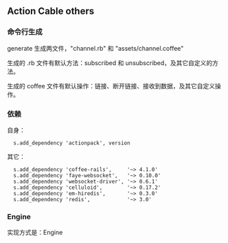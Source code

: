 ## Action Cable others


### 命令行生成

generate 生成两文件，"channel.rb" 和 "assets/channel.coffee"

生成的 .rb 文件有默认方法：subscribed 和 unsubscribed，及其它自定义的方法。

生成的 coffee 文件有默认操作：链接、断开链接、接收到数据，及其它自定义操作。

### 依赖

自身：

```
  s.add_dependency 'actionpack', version
```

其它：

```
  s.add_dependency 'coffee-rails',     '~> 4.1.0'
  s.add_dependency 'faye-websocket',   '~> 0.10.0'
  s.add_dependency 'websocket-driver', '~> 0.6.1'
  s.add_dependency 'celluloid',        '~> 0.17.2'
  s.add_dependency 'em-hiredis',       '~> 0.3.0'
  s.add_dependency 'redis',            '~> 3.0'
```

### Engine

实现方式是：Engine
